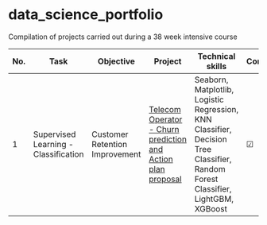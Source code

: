 # data_science_portfolio
Compilation of projects carried out during a 38 week intensive course

| No. |    Task |            Objective                 |        Project       | Technical skills       |  Completed   |
|---- |   -------------------- |   ------------------------------ |     -------------   |--------------- |  ---------   |
|1    |   Supervised Learning - Classification  |    Customer Retention Improvement         | [Telecom Operator - Churn prediction and Action plan proposal](https://github.com/JoCur/telecom_churn_prediction/blob/main/telecom_operator_churn_prediction/customer_churn_prediction.ipynb)           | Seaborn, Matplotlib, Logistic Regression, KNN Classifier, Decision Tree Classifier, Random Forest Classifier, LightGBM, XGBoost  |       &#9745; |
